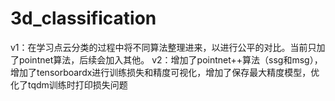 # 3d_classification

v1：在学习点云分类的过程中将不同算法整理进来，以进行公平的对比。当前只加了pointnet算法，后续会加入其他。
v2：增加了pointnet++算法（ssg和msg），增加了tensorboardx进行训练损失和精度可视化，增加了保存最大精度模型，优化了tqdm训练时打印损失问题
